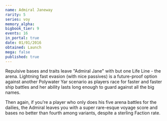 ```yaml
---
name: Admiral Janeway
rarity: 5
series: voy
memory_alpha:
bigbook_tier: 9
events: 16
in_portal: true
date: 01/01/2016
obtained: Launch
mega: false
published: true
---
```


Repulsive bases and traits leave "Admiral Jane" with but one Life Line - the arena. Lightning fast evasion (with nice passives) is a future-proof option against another Polywater Yar scenario as players race for faster and faster ship battles and her ability lasts long enough to guard against all the big names.

Then again, if you're a player who only does his five arena battles for the dailies, the Admiral leaves you with a super rare-esque voyage score and bases no better than fourth among variants, despite a sterling Faction rate.
